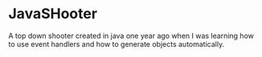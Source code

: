# JavaSHooter
A top down shooter created in java one year ago when I was learning how to use event handlers and how to generate objects automatically.
